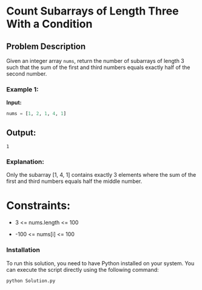 # Count Subarrays of Length Three With a Condition

## Problem Description

Given an integer array `nums`, return the number of subarrays of length 3 such that the sum of the first and third numbers equals exactly half of the second number.

### Example 1:

**Input:**

```python
nums = [1, 2, 1, 4, 1]
```
## Output:
```
1
```
### Explanation:

Only the subarray [1, 4, 1] contains exactly 3 elements
where the sum of the first and third numbers equals half the middle number.
# Constraints:
+ 3 <= nums.length <= 100

+ -100 <= nums[i] <= 100

### Installation
To run this solution, you need to have Python installed on your system.
You can execute the script directly using the following command:
```
python Solution.py
```
